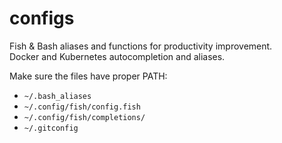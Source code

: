 # configs
Fish & Bash aliases and functions for productivity improvement.<br>
Docker and Kubernetes autocompletion and aliases.

Make sure the files have proper PATH:
* `~/.bash_aliases`
* `~/.config/fish/config.fish`
* `~/.config/fish/completions/`
* `~/.gitconfig`
